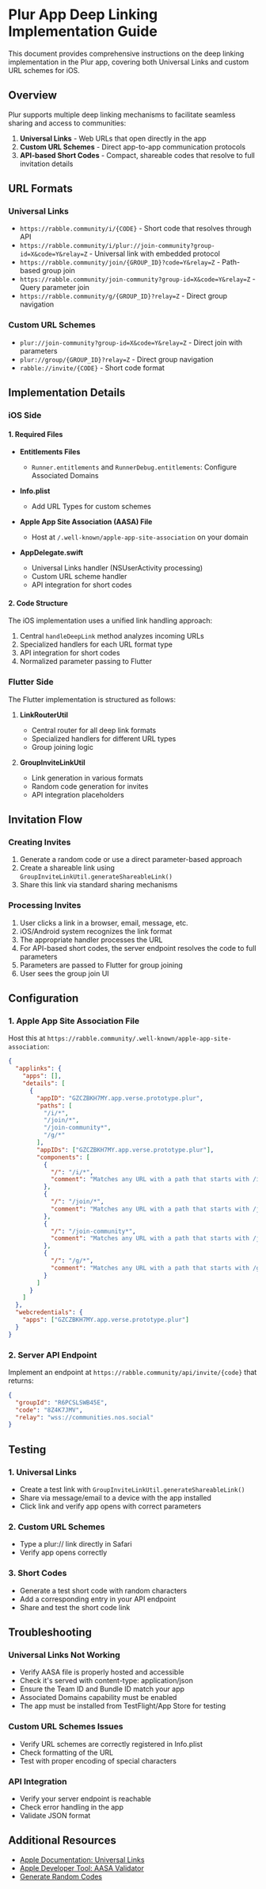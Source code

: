 # Plur App Deep Linking Implementation Guide

This document provides comprehensive instructions on the deep linking implementation in the Plur app, covering both Universal Links and custom URL schemes for iOS.

## Overview

Plur supports multiple deep linking mechanisms to facilitate seamless sharing and access to communities:

1. **Universal Links** - Web URLs that open directly in the app
2. **Custom URL Schemes** - Direct app-to-app communication protocols
3. **API-based Short Codes** - Compact, shareable codes that resolve to full invitation details

## URL Formats

### Universal Links
- `https://rabble.community/i/{CODE}` - Short code that resolves through API
- `https://rabble.community/i/plur://join-community?group-id=X&code=Y&relay=Z` - Universal link with embedded protocol
- `https://rabble.community/join/{GROUP_ID}?code=Y&relay=Z` - Path-based group join
- `https://rabble.community/join-community?group-id=X&code=Y&relay=Z` - Query parameter join
- `https://rabble.community/g/{GROUP_ID}?relay=Z` - Direct group navigation

### Custom URL Schemes
- `plur://join-community?group-id=X&code=Y&relay=Z` - Direct join with parameters
- `plur://group/{GROUP_ID}?relay=Z` - Direct group navigation
- `rabble://invite/{CODE}` - Short code format

## Implementation Details

### iOS Side

#### 1. Required Files

- **Entitlements Files**
  - `Runner.entitlements` and `RunnerDebug.entitlements`: Configure Associated Domains
  
- **Info.plist**
  - Add URL Types for custom schemes

- **Apple App Site Association (AASA) File**
  - Host at `/.well-known/apple-app-site-association` on your domain
  
- **AppDelegate.swift**
  - Universal Links handler (NSUserActivity processing)
  - Custom URL scheme handler
  - API integration for short codes

#### 2. Code Structure

The iOS implementation uses a unified link handling approach:
1. Central `handleDeepLink` method analyzes incoming URLs
2. Specialized handlers for each URL format type
3. API integration for short codes
4. Normalized parameter passing to Flutter

### Flutter Side

The Flutter implementation is structured as follows:

1. **LinkRouterUtil**
   - Central router for all deep link formats
   - Specialized handlers for different URL types
   - Group joining logic

2. **GroupInviteLinkUtil**
   - Link generation in various formats
   - Random code generation for invites
   - API integration placeholders

## Invitation Flow

### Creating Invites

1. Generate a random code or use a direct parameter-based approach
2. Create a shareable link using `GroupInviteLinkUtil.generateShareableLink()`
3. Share this link via standard sharing mechanisms

### Processing Invites

1. User clicks a link in a browser, email, message, etc.
2. iOS/Android system recognizes the link format
3. The appropriate handler processes the URL
4. For API-based short codes, the server endpoint resolves the code to full parameters
5. Parameters are passed to Flutter for group joining
6. User sees the group join UI

## Configuration

### 1. Apple App Site Association File

Host this at `https://rabble.community/.well-known/apple-app-site-association`:

```json
{
  "applinks": {
    "apps": [],
    "details": [
      {
        "appID": "GZCZBKH7MY.app.verse.prototype.plur",
        "paths": [
          "/i/*", 
          "/join/*", 
          "/join-community*",
          "/g/*"
        ],
        "appIDs": ["GZCZBKH7MY.app.verse.prototype.plur"],
        "components": [
          {
            "/": "/i/*",
            "comment": "Matches any URL with a path that starts with /i/"
          },
          {
            "/": "/join/*",
            "comment": "Matches any URL with a path that starts with /join/"
          },
          {
            "/": "/join-community*",
            "comment": "Matches any URL with a path that starts with /join-community"
          },
          {
            "/": "/g/*",
            "comment": "Matches any URL with a path that starts with /g/"
          }
        ]
      }
    ]
  },
  "webcredentials": {
    "apps": ["GZCZBKH7MY.app.verse.prototype.plur"]
  }
}
```

### 2. Server API Endpoint

Implement an endpoint at `https://rabble.community/api/invite/{code}` that returns:

```json
{
  "groupId": "R6PCSLSWB45E",
  "code": "8Z4K7JMV",
  "relay": "wss://communities.nos.social"
}
```

## Testing

### 1. Universal Links
- Create a test link with `GroupInviteLinkUtil.generateShareableLink()`
- Share via message/email to a device with the app installed
- Click link and verify app opens with correct parameters

### 2. Custom URL Schemes
- Type a plur:// link directly in Safari
- Verify app opens correctly

### 3. Short Codes
- Generate a test short code with random characters
- Add a corresponding entry in your API endpoint
- Share and test the short code link

## Troubleshooting

### Universal Links Not Working
- Verify AASA file is properly hosted and accessible
- Check it's served with content-type: application/json
- Ensure the Team ID and Bundle ID match your app
- Associated Domains capability must be enabled
- The app must be installed from TestFlight/App Store for testing

### Custom URL Schemes Issues
- Verify URL schemes are correctly registered in Info.plist
- Check formatting of the URL
- Test with proper encoding of special characters

### API Integration
- Verify your server endpoint is reachable
- Check error handling in the app
- Validate JSON format

## Additional Resources

- [Apple Documentation: Universal Links](https://developer.apple.com/documentation/xcode/supporting-universal-links-in-your-app)
- [Apple Developer Tool: AASA Validator](https://search.developer.apple.com/appsearch-validation-tool/)
- [Generate Random Codes](https://www.random.org/strings/)